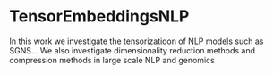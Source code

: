 # TensorEmbeddingsNLP
In this work we investigate the tensorizatioon of NLP models such as SGNS... We also investigate dimensionality reduction methods and compression methods in large scale NLP and genomics
